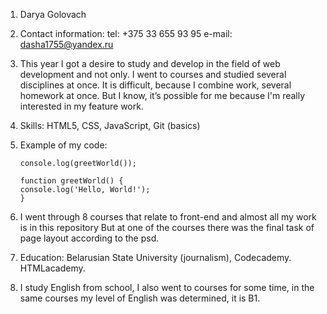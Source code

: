 1.	Darya Golovach
2.	Contact information: 
        tel: +375 33 655 93 95
        e-mail: dasha1755@yandex.ru
3.	This year I got a desire to study and develop in the field of web development and not only. I went to courses and studied several disciplines at once. It is difficult, because I combine work, several homework at once. But I know, it’s possible for me because I'm really interested in my feature work. 

4.	Skills: 
HTML5,
CSS,
JavaScript,
Git (basics)
5.	Example of my code: 
        
        console.log(greetWorld()); 

        function greetWorld() {
        console.log('Hello, World!');
        }       
6.	I went through 8 courses that relate to front-end and almost all my work is in this repository But at one of the courses there was the final task of page layout according to the psd.
7.	Education:
Belarusian State University (journalism), Codecademy. HTMLacademy.
8.	I study English from school, I also went to courses for some time, in the same courses my level of English was determined, it is B1.
